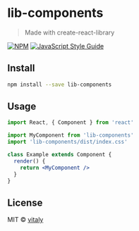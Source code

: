 # lib-components

> Made with create-react-library

[![NPM](https://img.shields.io/npm/v/lib-components.svg)](https://www.npmjs.com/package/lib-components) [![JavaScript Style Guide](https://img.shields.io/badge/code_style-standard-brightgreen.svg)](https://standardjs.com)

## Install

```bash
npm install --save lib-components
```

## Usage

```jsx
import React, { Component } from 'react'

import MyComponent from 'lib-components'
import 'lib-components/dist/index.css'

class Example extends Component {
  render() {
    return <MyComponent />
  }
}
```

## License

MIT © [vitaly](https://github.com/vitaly)
